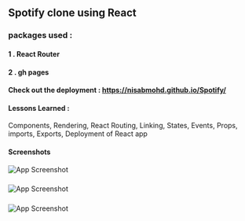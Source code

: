 ## Spotify clone using React
### packages used :
#### 1 . React Router
#### 2 . gh pages
#### Check out the deployment : https://nisabmohd.github.io/Spotify/

#### Lessons Learned : 
Components, Rendering, React Routing, Linking, States, Events, Props, imports, Exports, Deployment of React app


#### Screenshots

![App Screenshot](https://i.ibb.co/Wkv02v8/Screenshot1.png)

<h3>  </h3>


![App Screenshot](https://i.ibb.co/vjKvrdg/Screenshot2.png)

<h3>  </h3>


![App Screenshot](https://i.ibb.co/XzgX8wQ/Screenshot3.png)
